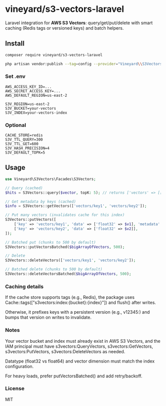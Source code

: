 # vineyard/s3-vectors-laravel

Laravel integration for **AWS S3 Vectors**: query/get/put/delete with smart caching (Redis tags or versioned keys) and batch helpers.

## Install

```bash
composer require vineyard/s3-vectors-laravel

php artisan vendor:publish --tag=config --provider="Vineyard\\S3Vectors\\S3VectorsServiceProvider
```
### Set .env

```
AWS_ACCESS_KEY_ID=...
AWS_SECRET_ACCESS_KEY=...
AWS_DEFAULT_REGION=us-east-2

S3V_REGION=us-east-2
S3V_BUCKET=your-vectors
S3V_INDEX=your-vectors-index
```

### Optional

```
CACHE_STORE=redis
S3V_TTL_QUERY=300
S3V_TTL_GET=600
S3V_HASH_PRECISION=4
S3V_DEFAULT_TOPK=5
```

## Usage

```php
use Vineyard\S3Vectors\Facades\S3Vectors;

// Query (cached)
$hits = S3Vectors::query($vector, topK: 5); // returns ['vectors' => [['key' => '...', 'distance' => 0.12, 'metadata' => [...]], ...]]

// Get metadata by keys (cached)
$info = S3Vectors::getVectors(['vectors/key1', 'vectors/key2']);

// Put many vectors (invalidates cache for this index)
S3Vectors::putVectors([
    ['key' => 'vectors/key1', 'data' => ['float32' => $v1], 'metadata' => ['doc_id' => '123']],
    ['key' => 'vectors/key2', 'data' => ['float32' => $v2]],
]);

// Batched put (chunks to 500 by default)
S3Vectors::putVectorsBatched($bigArrayOfVectors, 500);

// Delete
S3Vectors::deleteVectors(['vectors/key1', 'vectors/key2']);

// Batched delete (chunks to 500 by default)
S3Vectors::deleteVectorsBatched($bigArrayOfVectors, 500);
```

### Caching details

If the cache store supports tags (e.g., Redis), the package uses Cache::tags(["s3vectors:index:{bucket}:{index}"]) and flush() after writes.

Otherwise, it prefixes keys with a persistent version (e.g., v12345:) and bumps that version on writes to invalidate.

### Notes

Your vector bucket and index must already exist in AWS S3 Vectors, and the IAM principal must have s3vectors:QueryVectors, s3vectors:GetVectors, s3vectors:PutVectors, s3vectors:DeleteVectors as needed.

Datatype (float32 vs float64) and vector dimension must match the index configuration.

For heavy loads, prefer putVectorsBatched() and add retry/backoff.

### License

MIT